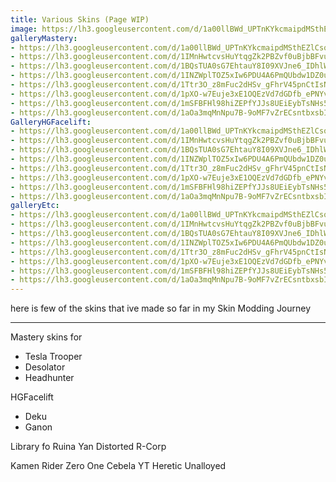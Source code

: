 ```yaml
---
title: Various Skins (Page WIP)
image: https://lh3.googleusercontent.com/d/1a00llBWd_UPTnKYkcmaipdMSthEZlCsq
galleryMastery:
- https://lh3.googleusercontent.com/d/1a00llBWd_UPTnKYkcmaipdMSthEZlCsq
- https://lh3.googleusercontent.com/d/1IMnHwtcvsHuYtqgZk2PBZvf0uBjbBFvu
- https://lh3.googleusercontent.com/d/1BQsTUA0sG7EhtauY8I09XVJne6_IDhlW
- https://lh3.googleusercontent.com/d/1INZWplTOZ5xIw6PDU4A6PmQUbdw1DZ0u
- https://lh3.googleusercontent.com/d/1Ttr3O_z8mFuc2dHSv_gFhrV45pnCtIsN
- https://lh3.googleusercontent.com/d/1pXO-w7Euje3xE1OQEzVd7dGDfb_ePNYv
- https://lh3.googleusercontent.com/d/1mSFBFHl98hiZEPfYJJs8UEiEybTsNHs5
- https://lh3.googleusercontent.com/d/1aOa3mqMnNpu7B-9oMF7vZrECsntbxsbI
GalleryHGFacelift:
- https://lh3.googleusercontent.com/d/1a00llBWd_UPTnKYkcmaipdMSthEZlCsq
- https://lh3.googleusercontent.com/d/1IMnHwtcvsHuYtqgZk2PBZvf0uBjbBFvu
- https://lh3.googleusercontent.com/d/1BQsTUA0sG7EhtauY8I09XVJne6_IDhlW
- https://lh3.googleusercontent.com/d/1INZWplTOZ5xIw6PDU4A6PmQUbdw1DZ0u
- https://lh3.googleusercontent.com/d/1Ttr3O_z8mFuc2dHSv_gFhrV45pnCtIsN
- https://lh3.googleusercontent.com/d/1pXO-w7Euje3xE1OQEzVd7dGDfb_ePNYv
- https://lh3.googleusercontent.com/d/1mSFBFHl98hiZEPfYJJs8UEiEybTsNHs5
- https://lh3.googleusercontent.com/d/1aOa3mqMnNpu7B-9oMF7vZrECsntbxsbI
galleryEtc:
- https://lh3.googleusercontent.com/d/1a00llBWd_UPTnKYkcmaipdMSthEZlCsq
- https://lh3.googleusercontent.com/d/1IMnHwtcvsHuYtqgZk2PBZvf0uBjbBFvu
- https://lh3.googleusercontent.com/d/1BQsTUA0sG7EhtauY8I09XVJne6_IDhlW
- https://lh3.googleusercontent.com/d/1INZWplTOZ5xIw6PDU4A6PmQUbdw1DZ0u
- https://lh3.googleusercontent.com/d/1Ttr3O_z8mFuc2dHSv_gFhrV45pnCtIsN
- https://lh3.googleusercontent.com/d/1pXO-w7Euje3xE1OQEzVd7dGDfb_ePNYv
- https://lh3.googleusercontent.com/d/1mSFBFHl98hiZEPfYJJs8UEiEybTsNHs5
- https://lh3.googleusercontent.com/d/1aOa3mqMnNpu7B-9oMF7vZrECsntbxsbI
---
```

here is few of the skins that ive made so far in my Skin Modding Journey

---

Mastery skins for
- Tesla Trooper
- Desolator
- Headhunter

HGFacelift
- Deku
- Ganon

Library fo Ruina
Yan Distorted 
R-Corp

Kamen Rider Zero One
Cebela YT
Heretic Unalloyed
